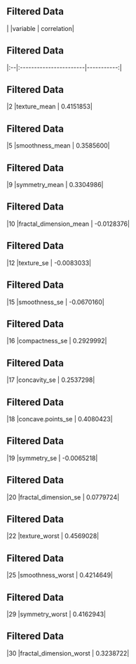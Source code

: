 ## Filtered Data

|   |variable                | correlation|
## Filtered Data

|:--|:-----------------------|-----------:|
## Filtered Data

|2  |texture_mean            |   0.4151853|
## Filtered Data

|5  |smoothness_mean         |   0.3585600|
## Filtered Data

|9  |symmetry_mean           |   0.3304986|
## Filtered Data

|10 |fractal_dimension_mean  |  -0.0128376|
## Filtered Data

|12 |texture_se              |  -0.0083033|
## Filtered Data

|15 |smoothness_se           |  -0.0670160|
## Filtered Data

|16 |compactness_se          |   0.2929992|
## Filtered Data

|17 |concavity_se            |   0.2537298|
## Filtered Data

|18 |concave.points_se       |   0.4080423|
## Filtered Data

|19 |symmetry_se             |  -0.0065218|
## Filtered Data

|20 |fractal_dimension_se    |   0.0779724|
## Filtered Data

|22 |texture_worst           |   0.4569028|
## Filtered Data

|25 |smoothness_worst        |   0.4214649|
## Filtered Data

|29 |symmetry_worst          |   0.4162943|
## Filtered Data

|30 |fractal_dimension_worst |   0.3238722|
